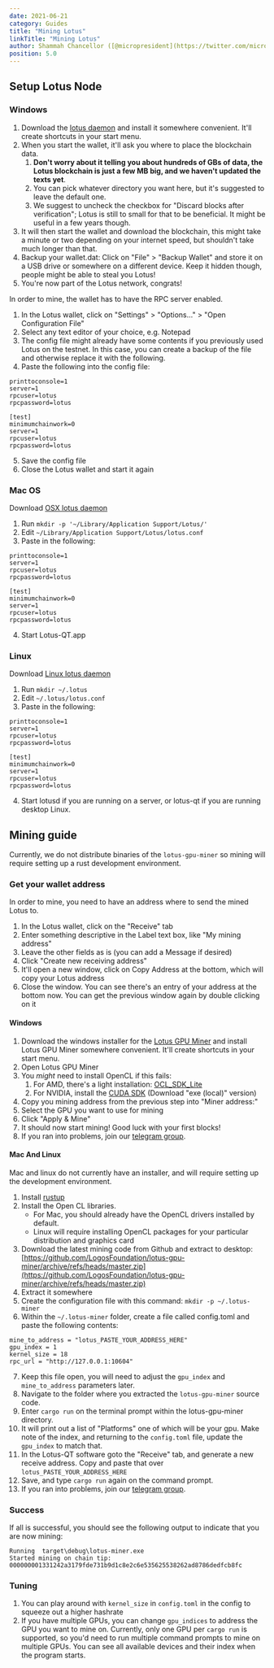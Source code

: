 ```yaml
---
date: 2021-06-21
category: Guides
title: "Mining Lotus"
linkTitle: "Mining Lotus"
author: Shammah Chancellor ([@micropresident](https://twitter.com/micropresident))
position: 5.0
---
```

## Setup Lotus Node

### Windows

1. Download the [lotus daemon](https://storage.googleapis.com/lotus-project/lotus-5.3.3-win64-setup-unsigned.exe) and install it somewhere convenient. It'll create shortcuts in your start menu.
2. When you start the wallet, it'll ask you where to place the blockchain data.
   1. **Don't worry about it telling you about hundreds of GBs of data, the Lotus blockchain is just a few MB big, and we haven't updated the texts yet**.
   2. You can pick whatever directory you want here, but it's suggested to leave the default one.
   3. We suggest to uncheck the checkbox for "Discard blocks after verification"; Lotus is still to small for that to be beneficial. It might be useful in a few years though.
3. It will then start the wallet and download the blockchain, this might take a minute or two depending on your internet speed, but shouldn't take much longer than that.
4. Backup your wallet.dat: Click on "File" > "Backup Wallet" and store it on a USB drive or somewhere on a different device. Keep it hidden though, people might be able to steal you Lotus!
5. You're now part of the Lotus network, congrats!

In order to mine, the wallet has to have the RPC server enabled.

1. In the Lotus wallet, click on "Settings" > "Options..." > "Open Configuration File"
2. Select any text editor of your choice, e.g. Notepad
3. The config file might already have some contents if you previously used Lotus on the testnet. In this case, you can create a backup of the file and otherwise replace it with the following.
4. Paste the following into the config file:
```
printtoconsole=1
server=1
rpcuser=lotus
rpcpassword=lotus

[test]
minimumchainwork=0
server=1
rpcuser=lotus
rpcpassword=lotus
```
5. Save the config file
6. Close the Lotus wallet and start it again

### Mac OS

Download [OSX lotus daemon](https://storage.googleapis.com/lotus-project/lotus-5.3.3-osx-unsigned.dmg)


1. Run `mkdir -p '~/Library/Application Support/Lotus/'`
2. Edit `~/Library/Application Support/Lotus/lotus.conf`
3. Paste in the following:
```
printtoconsole=1
server=1
rpcuser=lotus
rpcpassword=lotus

[test]
minimumchainwork=0
server=1
rpcuser=lotus
rpcpassword=lotus
```
4. Start Lotus-QT.app

### Linux
Download [Linux lotus daemon](https://storage.googleapis.com/lotus-project/lotus-5.3.3-x86_64-linux-gnu.tar.gz)

1. Run `mkdir ~/.lotus`
2. Edit `~/.lotus/lotus.conf`
3. Paste in the following:
```
printtoconsole=1
server=1
rpcuser=lotus
rpcpassword=lotus

[test]
minimumchainwork=0
server=1
rpcuser=lotus
rpcpassword=lotus
```
4. Start lotusd if you are running on a server, or lotus-qt if you are running desktop Linux.

## Mining guide

Currently, we do not distribute binaries of the `lotus-gpu-miner` so mining will require setting up a rust development environment.

### Get your wallet address

In order to mine, you need to have an address where to send the mined Lotus to.

1. In the Lotus wallet, click on the "Receive" tab
2. Enter something descriptive in the Label text box, like "My mining address"
3. Leave the other fields as is (you can add a Message if desired)
4. Click "Create new receiving address"
5. It'll open a new window, click on Copy Address at the bottom, which will copy your Lotus address
6. Close the window. You can see there's an entry of your address at the bottom now. You can get the previous window again by double clicking on it

#### Windows

1. Download the windows installer for the [Lotus GPU Miner](https://storage.googleapis.com/lotus-project/Lotus%20GPU%20Miner%200.1.0.msi) and install Lotus GPU Miner somewhere convenient. It'll create shortcuts in your start menu.
2. Open Lotus GPU Miner
3. You *might* need to install OpenCL if this fails:
    1. For AMD, there's a light installation: [OCL_SDK_Lite](https://github.com/GPUOpen-LibrariesAndSDKs/OCL-SDK/releases/download/1.0/OCL_SDK_Light_AMD.exe)
    2. For NVIDIA, install the [CUDA SDK](https://developer.nvidia.com/cuda-downloads) (Download "exe (local)" version)
4. Copy you mining address from the previous step into "Miner address:"
5. Select the GPU you want to use for mining
6. Click "Apply & Mine"
7. It should now start mining! Good luck with your first blocks!
8. If you ran into problems, join our [telegram group](https://t.me/givelotus).

#### Mac And Linux

Mac and linux do not currently have an installer, and will require setting up the development environment.

1. Install [rustup](https://rustup.rs/)
2. Install the Open CL libraries.
    * For Mac, you should already have the OpenCL drivers installed by default.
    * Linux will require installing OpenCL packages for your particular distribution and graphics card
3. Download the latest mining code from Github and extract to desktop: [https://github.com/LogosFoundation/lotus-gpu-miner/archive/refs/heads/master.zip](https://github.com/LogosFoundation/lotus-gpu-miner/archive/refs/heads/master.zip)
4. Extract it somewhere
5. Create the configuration file with this command: `mkdir -p ~/.lotus-miner`
6. Within the `~/.lotus-miner` folder, create a file called config.toml and paste the following contents:
```
mine_to_address = "lotus_PASTE_YOUR_ADDRESS_HERE"
gpu_index = 1
kernel_size = 18
rpc_url = "http://127.0.0.1:10604"
```
7. Keep this file open, you will need to adjust the `gpu_index` and `mine_to_address` parameters later.
8. Navigate to the folder where you extracted the `lotus-gpu-miner` source code.
9. Enter `cargo run` on the terminal prompt within the lotus-gpu-miner directory.
10. It will print out a list of "Platforms" one of which will be your gpu. Make note of the index, and returning to the `config.toml` file, update the `gpu_index` to match that.
11. In the Lotus-QT software goto the "Receive" tab, and generate a new receive address. Copy and paste that over `lotus_PASTE_YOUR_ADDRESS_HERE`
12. Save, and type `cargo run` again on the command prompt.
13. If you ran into problems, join our [telegram group](https://t.me/givelotus).

### Success

If all is successful, you should see the following output to indicate that you are now mining:

    Running  target\debug\lotus-miner.exe
    Started mining on chain tip:  000000001331242a3179fde731b9d1c8e2c6e535625538262ad8786dedfcb8fc

### Tuning

1. You can play around with `kernel_size` in `config.toml` in the config to squeeze out a higher hashrate
2. If you have multiple GPUs, you can change `gpu_indices` to address the GPU you want to mine on. Currently, only one GPU per `cargo run` is supported, so you'd need to run multiple command prompts to  mine on multiple GPUs. You can see all available devices and their index when the program starts.
